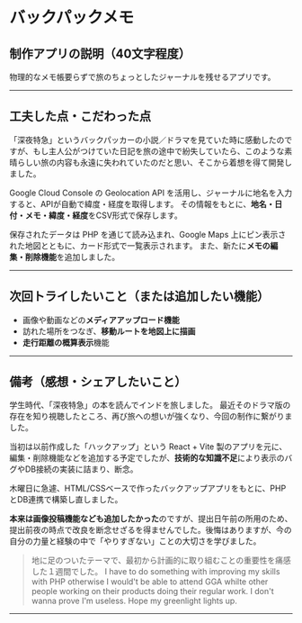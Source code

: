 # バックパックメモ

## 制作アプリの説明（40文字程度）

物理的なメモ帳要らずで旅のちょっとしたジャーナルを残せるアプリです。

---

## 工夫した点・こだわった点

「深夜特急」というバックパッカーの小説／ドラマを見ていた時に感動したのですが、もし主人公がつけていた日記を旅の途中で紛失していたら、このような素晴らしい旅の内容も永遠に失われていたのだと思い、そこから着想を得て開発しました。

Google Cloud Console の Geolocation API を活用し、ジャーナルに地名を入力すると、APIが自動で緯度・経度を取得します。
その情報をもとに、**地名・日付・メモ・緯度・経度**をCSV形式で保存します。

保存されたデータは PHP を通じて読み込まれ、Google Maps 上にピン表示された地図とともに、カード形式で一覧表示されます。
また、新たに**メモの編集・削除機能**を追加しました。

---

## 次回トライしたいこと（または追加したい機能）

* 画像や動画などの**メディアアップロード機能**
* 訪れた場所をつなぎ、**移動ルートを地図上に描画**
* **走行距離の概算表示**機能

---

## 備考（感想・シェアしたいこと）

学生時代、「深夜特急」の本を読んでインドを旅しました。
最近そのドラマ版の存在を知り視聴したところ、再び旅への想いが強くなり、今回の制作に繋がりました。

当初は以前作成した「ハックアップ」という React + Vite 製のアプリを元に、編集・削除機能などを追加する予定でしたが、**技術的な知識不足**により表示のバグやDB接続の実装に詰まり、断念。

木曜日に急遽、HTML/CSSベースで作ったバックアップアプリをもとに、PHPとDB連携で構築し直しました。

**本来は画像投稿機能なども追加したかった**のですが、提出日午前の所用のため、提出前夜の時点で改良を断念せざるを得ませんでした。後悔はありますが、今の自分の力量と経験の中で「やりすぎない」ことの大切さを学びました。

> 地に足のついたテーマで、最初から計画的に取り組むことの重要性を痛感した１週間でした。 I have to do something with improving my skills with PHP otherwise I would't be able to attend GGA whilte other people working on their products doing their regular work. I don't wanna prove I'm useless. Hope my greenlight lights up.
---
